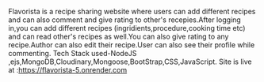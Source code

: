 Flavorista is a recipe sharing website where users can add different recipes and can also comment and give rating to other's recepies.After logging in,you can add different recipes (ingridients,procedure,cooking time etc) and can read other's recipes as well.You can also give rating to any recipe.Author can also edit their recipe.User can also see their profile while commenting.
Tech Stack used-NodeJS ,ejs,MongoDB,Cloudinary,Mongoose,BootStrap,CSS,JavaScript.
Site is live at :https://flavorista-5.onrender.com
